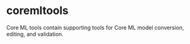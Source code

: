 # coremltools
Core ML tools contain supporting tools for Core ML model conversion, editing, and validation.
